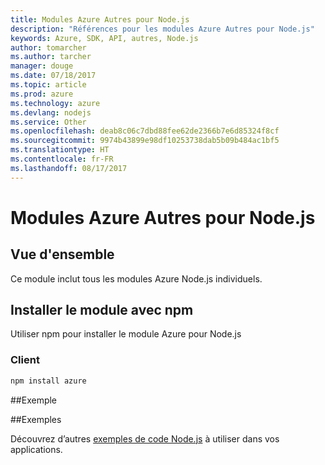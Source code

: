 ```yaml
---
title: Modules Azure Autres pour Node.js
description: "Références pour les modules Azure Autres pour Node.js"
keywords: Azure, SDK, API, autres, Node.js
author: tomarcher
ms.author: tarcher
manager: douge
ms.date: 07/18/2017
ms.topic: article
ms.prod: azure
ms.technology: azure
ms.devlang: nodejs
ms.service: Other
ms.openlocfilehash: deab8c06c7dbd88fee62de2366b7e6d85324f8cf
ms.sourcegitcommit: 9974b43899e98df10253738dab5b09b484ac1bf5
ms.translationtype: HT
ms.contentlocale: fr-FR
ms.lasthandoff: 08/17/2017
---
```

# <a name="azure-other-modules-for-nodejs"></a>Modules Azure Autres pour Node.js

## <a name="overview"></a>Vue d'ensemble

Ce module inclut tous les modules Azure Node.js individuels.

## <a name="install-the-module-with-npm"></a>Installer le module avec npm

Utiliser npm pour installer le module Azure pour Node.js

### <a name="client"></a>Client

```bash
npm install azure
```

##<a name="example"></a>Exemple

##<a name="samples"></a>Exemples

Découvrez d’autres [exemples de code Node.js](https://azure.microsoft.com/resources/samples/?platform=nodejs) à utiliser dans vos applications.